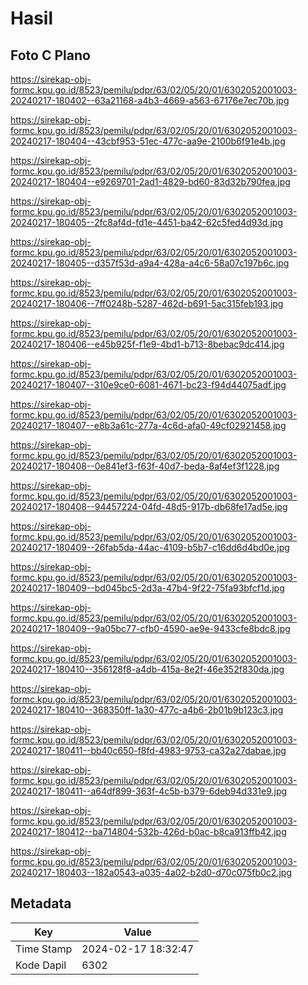 # Hasil

## Foto C Plano

https://sirekap-obj-formc.kpu.go.id/8523/pemilu/pdpr/63/02/05/20/01/6302052001003-20240217-180402--63a21168-a4b3-4669-a563-67176e7ec70b.jpg

https://sirekap-obj-formc.kpu.go.id/8523/pemilu/pdpr/63/02/05/20/01/6302052001003-20240217-180404--43cbf953-51ec-477c-aa9e-2100b6f91e4b.jpg

https://sirekap-obj-formc.kpu.go.id/8523/pemilu/pdpr/63/02/05/20/01/6302052001003-20240217-180404--e9269701-2ad1-4829-bd60-83d32b790fea.jpg

https://sirekap-obj-formc.kpu.go.id/8523/pemilu/pdpr/63/02/05/20/01/6302052001003-20240217-180405--2fc8af4d-fd1e-4451-ba42-62c5fed4d93d.jpg

https://sirekap-obj-formc.kpu.go.id/8523/pemilu/pdpr/63/02/05/20/01/6302052001003-20240217-180405--d357f53d-a9a4-428a-a4c6-58a07c197b6c.jpg

https://sirekap-obj-formc.kpu.go.id/8523/pemilu/pdpr/63/02/05/20/01/6302052001003-20240217-180406--7ff0248b-5287-462d-b691-5ac315feb193.jpg

https://sirekap-obj-formc.kpu.go.id/8523/pemilu/pdpr/63/02/05/20/01/6302052001003-20240217-180406--e45b925f-f1e9-4bd1-b713-8bebac9dc414.jpg

https://sirekap-obj-formc.kpu.go.id/8523/pemilu/pdpr/63/02/05/20/01/6302052001003-20240217-180407--310e9ce0-6081-4671-bc23-f94d44075adf.jpg

https://sirekap-obj-formc.kpu.go.id/8523/pemilu/pdpr/63/02/05/20/01/6302052001003-20240217-180407--e8b3a61c-277a-4c6d-afa0-49cf02921458.jpg

https://sirekap-obj-formc.kpu.go.id/8523/pemilu/pdpr/63/02/05/20/01/6302052001003-20240217-180408--0e841ef3-f63f-40d7-beda-8af4ef3f1228.jpg

https://sirekap-obj-formc.kpu.go.id/8523/pemilu/pdpr/63/02/05/20/01/6302052001003-20240217-180408--94457224-04fd-48d5-917b-db68fe17ad5e.jpg

https://sirekap-obj-formc.kpu.go.id/8523/pemilu/pdpr/63/02/05/20/01/6302052001003-20240217-180409--26fab5da-44ac-4109-b5b7-c16dd6d4bd0e.jpg

https://sirekap-obj-formc.kpu.go.id/8523/pemilu/pdpr/63/02/05/20/01/6302052001003-20240217-180409--bd045bc5-2d3a-47b4-9f22-75fa93bfcf1d.jpg

https://sirekap-obj-formc.kpu.go.id/8523/pemilu/pdpr/63/02/05/20/01/6302052001003-20240217-180409--9a05bc77-cfb0-4590-ae9e-9433cfe8bdc8.jpg

https://sirekap-obj-formc.kpu.go.id/8523/pemilu/pdpr/63/02/05/20/01/6302052001003-20240217-180410--356128f8-a4db-415a-8e2f-46e352f830da.jpg

https://sirekap-obj-formc.kpu.go.id/8523/pemilu/pdpr/63/02/05/20/01/6302052001003-20240217-180410--368350ff-1a30-477c-a4b6-2b01b9b123c3.jpg

https://sirekap-obj-formc.kpu.go.id/8523/pemilu/pdpr/63/02/05/20/01/6302052001003-20240217-180411--bb40c650-f8fd-4983-9753-ca32a27dabae.jpg

https://sirekap-obj-formc.kpu.go.id/8523/pemilu/pdpr/63/02/05/20/01/6302052001003-20240217-180411--a64df899-363f-4c5b-b379-6deb94d331e9.jpg

https://sirekap-obj-formc.kpu.go.id/8523/pemilu/pdpr/63/02/05/20/01/6302052001003-20240217-180412--ba714804-532b-426d-b0ac-b8ca913ffb42.jpg

https://sirekap-obj-formc.kpu.go.id/8523/pemilu/pdpr/63/02/05/20/01/6302052001003-20240217-180403--182a0543-a035-4a02-b2d0-d70c075fb0c2.jpg


## Metadata

| Key        | Value               |
| ---------- | ------------------- |
| Time Stamp | 2024-02-17 18:32:47 |
| Kode Dapil | 6302                |



